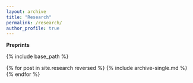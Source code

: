 ```yaml
---
layout: archive
title: "Research"
permalink: /research/
author_profile: true
---
```


**Preprints**


{% include base_path %}

{% for post in site.research reversed %}
  {% include archive-single.md %}
{% endfor %}
